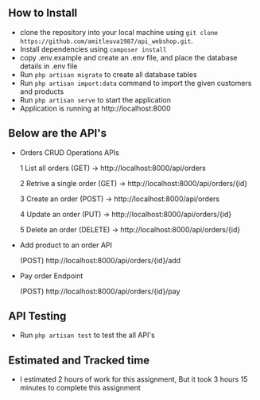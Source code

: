 ## How to Install

-   clone the repository into your local machine using `git clone https://github.com/amitleuva1987/api_webshop.git`.
-   Install dependencies using `composer install`
-   copy .env.example and create an .env file, and place the database details in .env file
-   Run `php artisan migrate` to create all database tables
-   Run `php artisan import:data` command to import the given customers and products
-   Run `php artisan serve` to start the application
-   Application is running at http://localhost:8000

## Below are the API's

-   Orders CRUD Operations APIs

    1 List all orders (GET) -> http://localhost:8000/api/orders

    2 Retrive a single order (GET) -> http://localhost:8000/api/orders/{id}

    3 Create an order (POST) -> http://localhost:8000/api/orders

    4 Update an order (PUT) -> http://localhost:8000/api/orders/{id}

    5 Delete an order (DELETE) -> http://localhost:8000/api/orders/{id}

-   Add product to an order API

    (POST) http://localhost:8000/api/orders/{id}/add

-   Pay order Endpoint

    (POST) http://localhost:8000/api/orders/{id}/pay

## API Testing

-   Run `php artisan test` to test the all API's

## Estimated and Tracked time

-   I estimated 2 hours of work for this assignment, But it took 3 hours 15 minutes to complete this assignment
